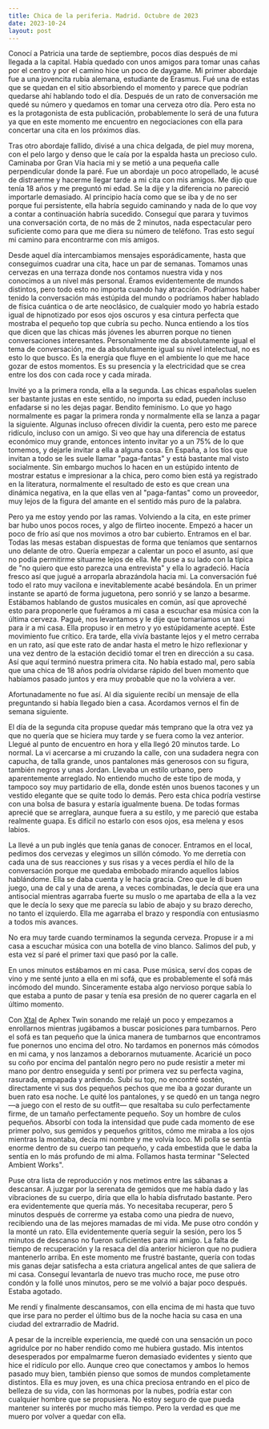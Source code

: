 ```yaml
---
title: Chica de la periferia. Madrid. Octubre de 2023
date: 2023-10-24
layout: post
---
```


Conocí a Patricia una tarde de septiembre, pocos días después de mi llegada a la capital. Había quedado con unos amigos para tomar unas cañas por el centro y por el camino hice un poco de daygame.
Mi primer abordaje fue a una jovencita rubia alemana, estudiante de Erasmus. Fué una de estas que se quedan en el sitio absorbiendo el momento y parece que podrían quedarse ahí hablando todo el día. Después de un rato de conversación me quedé su número y quedamos en tomar una cerveza otro día. Pero esta no es la protagonista de esta publicación, probablemente lo será de una futura ya que en este momento me encuentro en negociaciones con ella para concertar una cita en los próximos días.

Tras otro abordaje fallido, divisé a una chica delgada, de piel muy morena, con el pelo largo y denso que le caía por la espalda hasta un precioso culo. Caminaba por Gran Vía hacia mi y se metió a una pequeña calle perpendicular donde la paré. Fue un abordaje un poco atropellado, le acusé de distraerme y hacerme llegar tarde a mi cita con mis amigos. Me dijo que tenía 18 años y me preguntó mi edad. Se la dije y la diferencia no pareció importarle demasiado. Al principio hacía como que se iba y de no ser porque fui persistente, ella habría seguido caminando y nada de lo que voy a contar a continuación habría sucedido. Conseguí que parara y tuvimos una conversación corta, de no más de 2 minutos, nada espectacular pero suficiente como para que me diera su número de teléfono. Tras esto seguí mi camino para encontrarme con mis amigos.

Desde aquel día intercambiamos mensajes esporádicamente, hasta que conseguimos cuadrar una cita, hace un par de semanas. Tomamos unas cervezas en una terraza donde nos contamos nuestra vida y nos conocimos a un nivel más personal. Éramos evidentemente de mundos distintos, pero todo esto no importa cuando hay atracción. Podríamos haber tenido la conversación más estúpida del mundo o podríamos haber hablado de física cuántica o de arte neoclásico, de cualquier modo yo habría estado igual de hipnotizado por esos ojos oscuros y esa cintura perfecta que mostraba el pequeño top que cubría su pecho. Nunca entiendo a los tíos que dicen que las chicas más jóvenes les aburren porque no tienen conversaciones interesantes. Personalmente me da absolutamente igual el tema de conversación, me da absolutamente igual su nivel intelectual, no es esto lo que busco. Es la energía que fluye en el ambiente lo que me hace gozar de estos momentos. Es su presencia y la electricidad que se crea entre los dos con cada roce y cada mirada. 

Invité yo a la primera ronda, ella a la segunda. Las chicas españolas suelen ser bastante justas en este sentido, no importa su edad, pueden incluso enfadarse si no les dejas pagar. Bendito feminismo. Lo que yo hago normalmente es pagar la primera ronda y normalmente ella se lanza a pagar la siguiente. Algunas incluso ofrecen dividir la cuenta, pero esto me parece ridículo, incluso con un amigo. Si veo que hay una diferencia de estatus económico muy grande, entonces intento invitar yo a un 75% de lo que tomemos, y dejarle invitar a ella a alguna cosa. En España, a los tíos que invitan a todo se les suele llamar "paga-fantas" y está bastante mal visto socialmente. Sin embargo muchos lo hacen en un estúpido intento de mostrar estatus e impresionar a la chica, pero como bien está ya registrado en la literatura, normalmente el resultado de esto es que crean una dinámica negativa, en la que ellas ven al "paga-fantas" como un proveedor, muy lejos de la figura del amante en el sentido más puro de la palabra.

Pero ya me estoy yendo por las ramas. Volviendo a la cita, en este primer bar hubo unos pocos roces, y algo de flirteo inocente. Empezó a hacer un poco de frío así que nos movimos a otro bar cubierto. Entramos en el bar. Todas las mesas estaban dispuestas de forma que teníamos que sentarnos uno delante de otro. Quería empezar a calentar un poco el asunto, así que no podía permitirme situarme lejos de ella. Me puse a su lado con la típica de "no quiero que esto parezca una entrevista" y ella lo agradeció. Hacía fresco así que jugué a arroparla abrazándola hacia mi. La conversación fué todo el rato muy vacilona e inevitablemente acabé besándola. En un primer instante se apartó de forma juguetona, pero sonrió y se lanzo a besarme. Estábamos hablando de gustos musicales en común, así que aproveché esto para proponerle que fuéramos a mi casa a escuchar esa música con la última cerveza. Pagué, nos levantamos y le dije que tomaríamos un taxi para ir a mi casa. Ella propuso ir en metro y yo estúpidamente acepté. Este movimiento fue crítico. Era tarde, ella vivía bastante lejos y el metro cerraba en un rato, así que este rato de andar hasta el metro le hizo reflexionar y una vez dentro de la estación decidió tomar el tren en dirección a su casa. Así que aquí terminó nuestra primera cita. No había estado mal, pero sabía que una chica de 18 años podría olvidarse rápido del buen momento que habíamos pasado juntos y era muy probable que no la volviera a ver.

Afortunadamente no fue así. Al día siguiente recibí un mensaje de ella preguntando si había llegado bien a casa. Acordamos vernos el fin de semana siguiente. 

El día de la segunda cita propuse quedar más temprano que la otra vez ya que no quería que se hiciera muy tarde y se fuera como la vez anterior. Llegué al punto de encuentro en hora y ella llegó 20 minutos tarde. Lo normal. La vi acercarse a mi cruzando la calle, con una sudadera negra con capucha, de talla grande, unos pantalones más generosos con su figura, también negros y unas Jordan. Llevaba un estilo urbano, pero aparentemente arreglado. No entiendo mucho de este tipo de moda, y tampoco soy muy partidario de ella, donde estén unos buenos tacones y un vestido elegante que se quite todo lo demás. Pero esta chica podría vestirse con una bolsa de basura y estaría igualmente buena. De todas formas aprecié que se arreglara, aunque fuera a su estilo, y me pareció que estaba realmente guapa. Es difícil no estarlo con esos ojos, esa melena y esos labios.

La llevé a un pub inglés que tenía ganas de conocer. Entramos en el local, pedimos dos cervezas y elegimos un sillón cómodo. Yo me derretía con cada una de sus reacciones y sus risas y a veces perdía el hilo de la conversación porque me quedaba embobado mirando aquellos labios hablándome. Ella se daba cuenta y le hacía gracia. Creo que le dí buen juego, una de cal y una de arena, a veces combinadas, le decía que era una antisocial mientras agarraba fuerte su muslo o me apartaba de ella a la vez que le decía lo sexy que me parecía su labio de abajo y su brazo derecho, no tanto el izquierdo. Ella me agarraba el brazo y respondía con entusiasmo a todos mis avances.

No era muy tarde cuando terminamos la segunda cerveza. Propuse ir a mi casa a escuchar música con una botella de vino blanco. Salimos del pub, y esta vez sí paré el primer taxi que pasó por la calle. 

En unos minutos estábamos en mi casa. Puse música, serví dos copas de vino y me senté junto a ella en mi sofá, que es probablemente el sofá más incómodo del mundo. Sinceramente estaba algo nervioso porque sabía lo que estaba a punto de pasar y tenía esa presión de no querer cagarla en el último momento.

Con [Xtal](https://www.youtube.com/watch?v=2tOutF8B3f8) de Aphex Twin sonando me relajé un poco y empezamos a enrollarnos mientras jugábamos a buscar posiciones para tumbarnos. Pero el sofá es tan pequeño que la única manera de tumbarnos que encontramos fue ponernos uno encima del otro. No tardamos en ponernos más cómodos en mi cama, y nos lanzamos a deborarnos mutuamente. Acaricié un poco su coño por encima del pantalón negro pero no pude resistir a meter mi mano por dentro enseguida y sentí por primera vez su perfecta vagina, rasurada, empapada y ardiendo. Subí su top, no encontré sostén, directamente vi sus dos pequeños pechos que me iba a gozar durante un buen rato esa noche. Le quité los pantalones, y se quedó en un tanga negro —a juego con el resto de su outfit— que resaltaba su culo perfectamente firme, de un tamaño perfectamente pequeño. Soy un hombre de culos pequeños. Absorbí con toda la intensidad que pude cada momento de ese primer polvo, sus gemidos y pequeños grititos, cómo me miraba a los ojos mientras la montaba, decía mi nombre y me volvía loco. Mi polla se sentía enorme dentro de su cuerpo tan pequeño, y cada embestida que le daba la sentía en lo más profundo de mi alma. Follamos hasta terminar "Selected Ambient Works".

Puse otra lista de reproducción y nos metimos entre las sábanas a descansar. A juzgar por la serenata de gemidos que me había dado y las vibraciones de su cuerpo, diría que ella lo había disfrutado bastante. Pero era evidentemente que quería más. Yo necesitaba recuperar, pero 5 minutos después de correrme ya estaba como una piedra de nuevo, recibiendo una de las mejores mamadas de mi vida. Me puse otro condón y la monté un rato. Ella evidentemente quería seguir la sesión, pero los 5 minutos de descanso no fueron suficientes para mi amigo. La falta de tiempo de recuperación y la resaca del día anterior hicieron que no pudiera mantenerlo arriba. En este momento me frustré bastante, quería con todas mis ganas dejar satisfecha a esta criatura angelical antes de que saliera de mi casa. Conseguí levantarla de nuevo tras mucho roce, me puse otro condón y la follé unos minutos, pero se me volvió a bajar poco después. Estaba agotado.

Me rendí y finalmente descansamos, con ella encima de mi hasta que tuvo que irse para no perder el último bus de la noche hacia su casa en una ciudad del extrarradio de Madrid.

A pesar de la increible experiencia, me quedé con una sensación un poco agridulce por no haber rendido como me hubiera gustado. Mis intentos desesperados por empalmarme fueron demasiado evidentes y siento que hice el ridículo por ello. Aunque creo que conectamos y ambos lo hemos pasado muy bien, también pienso que somos de mundos completamente distintos. Ella es muy joven, es una chica preciosa entrando en el pico de belleza de su vida, con las hormonas por la nubes, podría estar con cualquier hombre que se propusiera. No estoy seguro de que pueda mantener su interés por mucho más tiempo. Pero la verdad es que me muero por volver a quedar con ella.